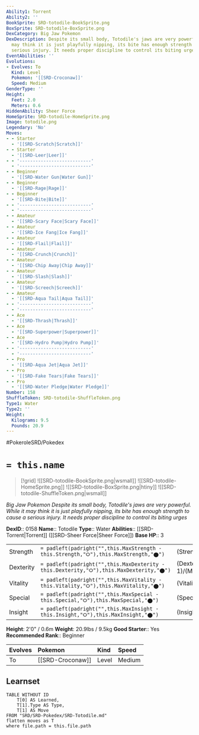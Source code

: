 ```yaml
---
Ability1: Torrent
Ability2: ''
BookSprite: SRD-totodile-BookSprite.png
BoxSprite: SRD-totodile-BoxSprite.png
DexCategory: Big Jaw Pokemon
DexDescription: Despite its small body, Totodile's jaws are very powerful. While it
  may think it is just playfully nipping, its bite has enough strength to cause a
  serious injury. It needs proper discipline to control its biting urges
EventAbilities: ''
Evolutions:
- Evolves: To
  Kind: Level
  Pokemon: '[[SRD-Croconaw]]'
  Speed: Medium
GenderType: ''
Height:
  Feet: 2.0
  Meters: 0.6
HiddenAbility: Sheer Force
HomeSprite: SRD-totodile-HomeSprite.png
Image: totodile.png
Legendary: 'No'
Moves:
- - Starter
  - '[[SRD-Scratch|Scratch]]'
- - Starter
  - '[[SRD-Leer|Leer]]'
- - '---------------------------'
  - '---------------------------'
- - Beginner
  - '[[SRD-Water Gun|Water Gun]]'
- - Beginner
  - '[[SRD-Rage|Rage]]'
- - Beginner
  - '[[SRD-Bite|Bite]]'
- - '---------------------------'
  - '---------------------------'
- - Amateur
  - '[[SRD-Scary Face|Scary Face]]'
- - Amateur
  - '[[SRD-Ice Fang|Ice Fang]]'
- - Amateur
  - '[[SRD-Flail|Flail]]'
- - Amateur
  - '[[SRD-Crunch|Crunch]]'
- - Amateur
  - '[[SRD-Chip Away|Chip Away]]'
- - Amateur
  - '[[SRD-Slash|Slash]]'
- - Amateur
  - '[[SRD-Screech|Screech]]'
- - Amateur
  - '[[SRD-Aqua Tail|Aqua Tail]]'
- - '---------------------------'
  - '---------------------------'
- - Ace
  - '[[SRD-Thrash|Thrash]]'
- - Ace
  - '[[SRD-Superpower|Superpower]]'
- - Ace
  - '[[SRD-Hydro Pump|Hydro Pump]]'
- - '---------------------------'
  - '---------------------------'
- - Pro
  - '[[SRD-Aqua Jet|Aqua Jet]]'
- - Pro
  - '[[SRD-Fake Tears|Fake Tears]]'
- - Pro
  - '[[SRD-Water Pledge|Water Pledge]]'
Number: 158
ShuffleToken: SRD-totodile-ShuffleToken.png
Type1: Water
Type2: ''
Weight:
  Kilograms: 9.5
  Pounds: 20.9
---
```


#PokeroleSRD/Pokedex

# `= this.name`

> [!grid]
> ![[SRD-totodile-BookSprite.png|wsmall]]
> ![[SRD-totodile-HomeSprite.png]]
> ![[SRD-totodile-BoxSprite.png|htiny]]
> ![[SRD-totodile-ShuffleToken.png|wsmall]]


*Big Jaw Pokemon*
*Despite its small body, Totodile's jaws are very powerful. While it may think it is just playfully nipping, its bite has enough strength to cause a serious injury. It needs proper discipline to control its biting urges*

**DexID**:: 0158
**Name**:: Totodile
**Type**:: Water
**Abilities**:: [[SRD-Torrent|Torrent]] ([[SRD-Sheer Force|Sheer Force]])
**Base HP**:: 3

|           |                                                                                        |                                          |
| --------- | -------------------------------------------------------------------------------------- | ---------------------------------------- |
| Strength  | `= padleft(padright("",this.MaxStrength - this.Strength,"⭘"),this.MaxStrength,"⬤")`    | (Strength::2)/(MaxStrength::4)   |
| Dexterity | `= padleft(padright("",this.MaxDexterity - this.Dexterity,"⭘"),this.MaxDexterity,"⬤")` | (Dexterity:: 1)/(MaxDexterity::3) |
| Vitality  | `= padleft(padright("",this.MaxVitality - this.Vitality,"⭘"),this.MaxVitality,"⬤")`    | (Vitality::2)/(MaxVitality::4)   |
| Special   | `= padleft(padright("",this.MaxSpecial - this.Special,"⭘"),this.MaxSpecial,"⬤")`       | (Special::1)/(MaxSpecial::3)     |
| Insight   | `= padleft(padright("",this.MaxInsight - this.Insight,"⭘"),this.MaxInsight,"⬤")`       | (Insight::2)/(MaxInsight::4)     |

**Height**: 2'0" / 0.6m
**Weight**: 20.9lbs / 9.5kg
**Good Starter**:: Yes
**Recommended Rank**:: Beginner

| Evolves   | Pokemon          | Kind   | Speed   |
|:----------|:-----------------|:-------|:--------|
| To        | [[SRD-Croconaw]] | Level  | Medium  |

## Learnset

```dataview
TABLE WITHOUT ID
    T[0] AS Learned,
    T[1].Type AS Type,
    T[1] AS Move
FROM "SRD/SRD-Pokedex/SRD-Totodile.md"
flatten moves as T
where file.path = this.file.path
```
